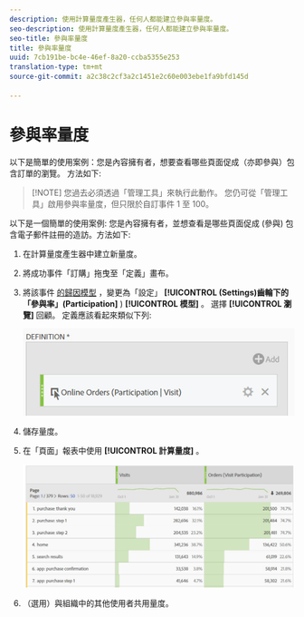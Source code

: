 ```yaml
---
description: 使用計算量度產生器，任何人都能建立參與率量度。
seo-description: 使用計算量度產生器，任何人都能建立參與率量度。
seo-title: 參與率量度
title: 參與率量度
uuid: 7cb191be-bc4e-46ef-8a20-ccba5355e253
translation-type: tm+mt
source-git-commit: a2c38c2cf3a2c1451e2c60e003ebe1fa9bfd145d

---
```



# 參與率量度

以下是簡單的使用案例：您是內容擁有者，想要查看哪些頁面促成（亦即參與）包含訂單的瀏覽。 方法如下:

> [!NOTE] 您過去必須透過「管理工具」來執行此動作。 您仍可從「管理工具」啟用參與率量度，但只限於自訂事件 1 至 100。

以下是一個簡單的使用案例: 您是內容擁有者，並想查看是哪些頁面促成 (參與) 包含電子郵件註冊的造訪。方法如下:

1. 在計算量度產生器中建立新量度。
1. 將成功事件「訂購」拖曳至「定義」畫布。
1. 將該事件 [的歸因模型](../../../../../components/c-calcmetrics/c-workflow/cm-workflow/c-build-metrics/m-metric-type-alloc.md#concept_B7A1FCFEFA9D4C4883208ACE8C9C8E5E) ，變更為「設定」 **[!UICONTROL (Settings)齒輪下的「參與率」(Participation]** ) **[!UICONTROL 模型]** 。 選擇 **[!UICONTROL 瀏覽]** 回顧。 定義應該看起來類似下列:

   ![](assets/participation.png)

1. 儲存量度。
1. 在「頁面」報表中使用 **[!UICONTROL 計算量度]** 。

   ![](assets/participation-pages.png)

1. （選用）與組織中的其他使用者共用量度。

